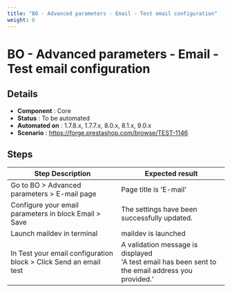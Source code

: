 ```yaml
---
title: "BO - Advanced parameters - Email - Test email configuration"
weight: 6
---
```


# BO - Advanced parameters - Email - Test email configuration
## Details
* **Component** : Core
* **Status** : To be automated
* **Automated on** : 1.7.8.x, 1.7.7.x, 8.0.x, 8.1.x, 9.0.x
* **Scenario** : https://forge.prestashop.com/browse/TEST-1146

## Steps
| Step Description | Expected result |
| ----- | ----- |
| Go to BO > Advanced parameters > E-mail page | Page title is 'E-mail' |
| Configure your email parameters in block Email > Save | The settings have been successfully updated. |
| Launch maildev in terminal | maildev is launched |
| In Test your email configuration block > Click Send an email test | A validation message is displayed<br>'A test email has been sent to the email address you provided.' |
